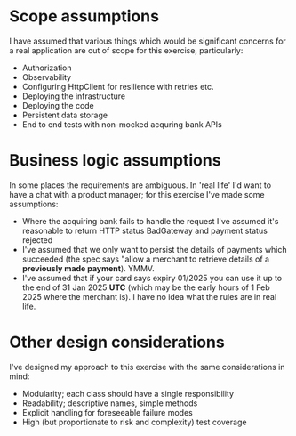 # Scope assumptions

I have assumed that various things which would be significant concerns for a real application are out of scope for this exercise, particularly:
* Authorization
* Observability 
* Configuring HttpClient for resilience with retries etc.
* Deploying the infrastructure
* Deploying the code
* Persistent data storage
* End to end tests with non-mocked acquring bank APIs

# Business logic assumptions

In some places the requirements are ambiguous. In 'real life' I'd want to have a chat with a product manager; 
for this exercise I've made some assumptions:
* Where the acquiring bank fails to handle the request I've assumed it's reasonable to return HTTP status BadGateway and payment status rejected
* I've assumed that we only want to persist the details of payments which succeeded (the spec says "allow a merchant to retrieve details of a **previously made payment**). YMMV. 
* I've assumed that if your card says expiry 01/2025 you can use it up to the end of 31 Jan 2025
 **UTC** (which may be the early hours of 1 Feb 2025 where the merchant is). I have no idea what the rules are in real life. 

 # Other design considerations

 I've designed my approach to this exercise with the same considerations in mind:
 * Modularity; each class should have a single responsibility
 * Readability; descriptive names, simple methods
 * Explicit handling for foreseeable failure modes
 * High (but proportionate to risk and complexity) test coverage